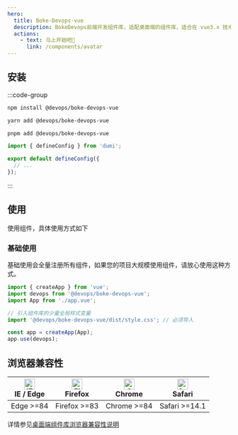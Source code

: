 ```yaml
---
hero:
  title: Boke-Devops-vue
  description: BokeDevops前端开发组件库，适配桌面端的组件库，适合在 vue3.x 技术栈项目中使用。
  actions:
    - text: 马上开始吧🚀
      link: /components/avatar
---
```

## 安装

:::code-group

```bash [npm]
npm install @devops/boke-devops-vue
```

```bash [yarn]
yarn add @devops/boke-devops-vue
```

```bash [pnpm]
pnpm add @devops/boke-devops-vue 
```

```ts [.dumirc.ts] {3}
import { defineConfig } from 'dumi';

export default defineConfig({
  // ...
});
```
:::
## 使用

使用组件，具体使用方式如下
### 基础使用

基础使用会全量注册所有组件，如果您的项目大规模使用组件，请放心使用这种方式。

```js
import { createApp } from 'vue';
import devops from '@devops/boke-devops-vue';
import App from './app.vue';

// 引入组件库的少量全局样式变量
import '@devops/boke-devops-vue/dist/style.css'; // 必须导入

const app = createApp(App);
app.use(devops);
```
## 浏览器兼容性

| [<img src="https://tdesign.gtimg.com/docs/edge_48x48.png" alt="IE / Edge" width="24px" height="24px" />](http://godban.github.io/browsers-support-badges/)<br/> IE / Edge | [<img src="https://tdesign.gtimg.com/docs/firefox_48x48.png" alt="Firefox" width="24px" height="24px" />](http://godban.github.io/browsers-support-badges/)<br/>Firefox | [<img src="https://tdesign.gtimg.com/docs/chrome_48x48.png" alt="Chrome" width="24px" height="24px" />](http://godban.github.io/browsers-support-badges/)<br/>Chrome | [<img src="https://tdesign.gtimg.com/docs/safari_48x48.png" alt="Safari" width="24px" height="24px" />](http://godban.github.io/browsers-support-badges/)<br/>Safari |
| --- | --- | --- | --- |
| Edge >=84 | Firefox >=83 | Chrome >=84 | Safari >=14.1 |


详情参见[桌面端组件库浏览器兼容性说明](https://github.com/Tencent/tdesign/wiki/%E6%A1%8C%E9%9D%A2%E7%AB%AF%E7%BB%84%E4%BB%B6%E5%BA%93%E6%B5%8F%E8%A7%88%E5%99%A8%E5%85%BC%E5%AE%B9%E6%80%A7%E8%AF%B4%E6%98%8E)